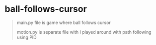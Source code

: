 # ball-follows-cursor
>
> main.py file is game where ball follows cursor
>
> motion.py is separate file with I played around with path following using PID
